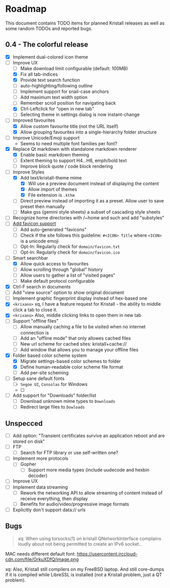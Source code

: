 # Roadmap

This document contains TODO items for planned Kristall releases as well as some random TODOs and reported bugs.

## 0.4 - The colorful release
- [x] Implement dual-colored icon theme
- [ ] Improve UX
  - [ ] Make download limit configurable (default: 100MB)
  - [x] Fix all tab-indices
  - [x] Provide text search function
  - [ ] auto-highlighting/following outline
  - [ ] Implement support for snail-case anchors
  - [ ] Add maximum text width option
  - [ ] Remember scroll position for navigating back
  - [x] Ctrl-Leftclick for "open in new tab"
  - [ ] Selecting theme in settings dialog is now instant-change
- [ ] Improved favourites
  - [x] Allow custom favourite title (not the URL itself)
  - [x] Allow grouping favourites into a single-hierarchy folder structure
- [ ] Improve Unicode/Emoji support
  - Seems to need multiple font families per font?
- [x] Replace Qt markdown with standalone markdown renderer
  - [x] Enable basic markdown theming
  - [ ] Extent theming to support H4…H6, emph/bold text
  - [ ] Improve block quote / code block rendering
- [ ] Improve Styles
  - [x] Add text/kristall-theme mime
    - [x] Will use a preview document instead of displaying the content
    - [x] Allow import of themes
    - [x] File extension is `.kthm`
  - [ ] Direct preview instead of importing it as a preset. Allow user to save preset then manually
  - [ ] Make gss (gemini style sheets) a subset of cascading style sheets
- [ ] Recognize home directories with /~home and such and add "substyles"
- [ ] [Add favicon support](gemini://mozz.us/files/rfc_gemini_favicon.gmi)
  - [ ] Add auto-generated "favicons"
  - [ ] Check if the site follows this guideline: `#<ICON> Title` where `<ICON>` is a unicode emoji
  - [ ] Opt-In: Regularly check for `domain/favicon.txt`
  - [ ] Opt-In: Regularly check for `domain/favicon.ico`
- [ ] Smart searchbar
  - [x] Allow quick access to favourites
  - [ ] Allow scrolling through "global" history
  - [ ] Allow users to gather a list of "visited pages"
  - [ ] Make default protocol configurable
- [x] Ctrl-F search in documents
- [ ] Add "view source" option to show original document
- [ ] Implement graphic fingerprint display instead of hex-based one
- [x] `<krixano>` xq, I have a feature request for Kristall - the ability to middle click a tab to close it.
- [x] `<krixano>` Also, middle clicking links to open them in new tab
- [ ] Support "offline files"
  - [ ] Allow manually caching a file to be visited when no internet connection is 
  - [ ] Add an "offline mode" that only allowes cached files
  - [ ] New url scheme for cached sites: kristall+cache://
  - [ ] Add window that allows you to manage your offline files
- [x] Folder based color scheme system
  - [x] Migrate settings-based color schemes to folder
  - [x] Define human-readable color scheme file format
  - [ ] Add per-site scheming
- [ ] Setup sane default fonts
  - [ ] `Segoe UI`, `Consolas` for Windows
  - [ ] 
- [ ] Add support for "Downloads" folder/list
  - [ ] Download unknown mime types to `Downloads`
  - [ ] Redirect large files to `Dowloads`

## Unspecced
- [ ] Add option: "Transient certificates survive an application reboot and are stored on disk"
- [ ] FTP
  - [ ] Search for FTP library or use self-written one?
- [ ] Implement more protocols
  - [ ] Gopher
    - [ ] Support more media types (include uudecode and hexbin decoder)
- [ ] Improve UX
- [ ] Implement data streaming
  - [ ] Rework the networking API to allow streaming of content instead of receive everything, then display
  - [ ] Benefits for audio/video/progressive image formats
- [ ] Explicitly don't support data:// urls

## Bugs
  
> <styan> xq: When using torsocks(1) on kristall QNetworkInterface complains loudly about not being permitted to create an IPv6 socket..

MAC needs different default font:
https://usercontent.irccloud-cdn.com/file/OrkuXDfQ/image.png

<styan> xq: Also, Kristall still compilers on my FreeBSD laptop.  And still core-dumps if it is compiled while LibreSSL is installed (not a Kristall problem, just a QT problem).